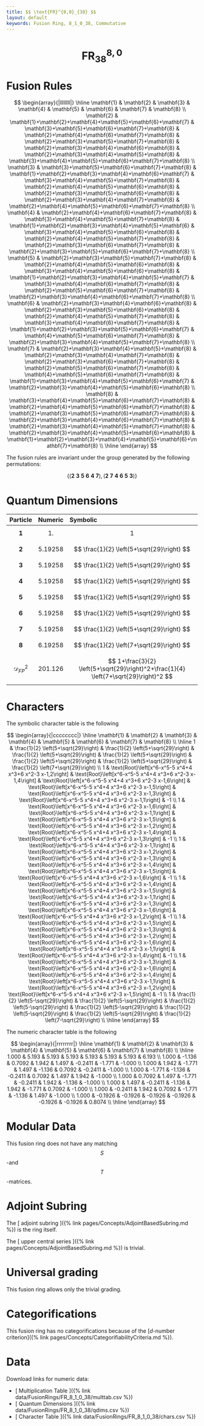 ```yaml
---
title: $$ \text{FR}^{8,0}_{38} $$
layout: default
keywords: Fusion Ring, 8_1_0_38, Commutative
---
```

# $$ \text{FR}^{8,0}_{38} $$


# Fusion Rules

$$
\begin{array}{|llllllll|}
\hline
 \mathbf{1} & \mathbf{2} & \mathbf{3} & \mathbf{4} & \mathbf{5} & \mathbf{6} & \mathbf{7} & \mathbf{8} \\
 \mathbf{2} & \mathbf{1}+\mathbf{2}+\mathbf{4}+\mathbf{5}+\mathbf{6}+\mathbf{7} & \mathbf{3}+\mathbf{5}+\mathbf{6}+\mathbf{7}+\mathbf{8} & \mathbf{2}+\mathbf{4}+\mathbf{6}+\mathbf{7}+\mathbf{8} & \mathbf{2}+\mathbf{3}+\mathbf{5}+\mathbf{7}+\mathbf{8} & \mathbf{2}+\mathbf{3}+\mathbf{4}+\mathbf{6}+\mathbf{8} & \mathbf{2}+\mathbf{3}+\mathbf{4}+\mathbf{5}+\mathbf{8} & \mathbf{3}+\mathbf{4}+\mathbf{5}+\mathbf{6}+\mathbf{7}+\mathbf{8} \\
 \mathbf{3} & \mathbf{3}+\mathbf{5}+\mathbf{6}+\mathbf{7}+\mathbf{8} & \mathbf{1}+\mathbf{2}+\mathbf{3}+\mathbf{4}+\mathbf{6}+\mathbf{7} & \mathbf{3}+\mathbf{4}+\mathbf{5}+\mathbf{7}+\mathbf{8} & \mathbf{2}+\mathbf{4}+\mathbf{5}+\mathbf{6}+\mathbf{8} & \mathbf{2}+\mathbf{3}+\mathbf{5}+\mathbf{6}+\mathbf{8} & \mathbf{2}+\mathbf{3}+\mathbf{4}+\mathbf{7}+\mathbf{8} & \mathbf{2}+\mathbf{4}+\mathbf{5}+\mathbf{6}+\mathbf{7}+\mathbf{8} \\
 \mathbf{4} & \mathbf{2}+\mathbf{4}+\mathbf{6}+\mathbf{7}+\mathbf{8} & \mathbf{3}+\mathbf{4}+\mathbf{5}+\mathbf{7}+\mathbf{8} & \mathbf{1}+\mathbf{2}+\mathbf{3}+\mathbf{4}+\mathbf{5}+\mathbf{6} & \mathbf{3}+\mathbf{4}+\mathbf{5}+\mathbf{6}+\mathbf{8} & \mathbf{2}+\mathbf{4}+\mathbf{5}+\mathbf{7}+\mathbf{8} & \mathbf{2}+\mathbf{3}+\mathbf{6}+\mathbf{7}+\mathbf{8} & \mathbf{2}+\mathbf{3}+\mathbf{5}+\mathbf{6}+\mathbf{7}+\mathbf{8} \\
 \mathbf{5} & \mathbf{2}+\mathbf{3}+\mathbf{5}+\mathbf{7}+\mathbf{8} & \mathbf{2}+\mathbf{4}+\mathbf{5}+\mathbf{6}+\mathbf{8} & \mathbf{3}+\mathbf{4}+\mathbf{5}+\mathbf{6}+\mathbf{8} & \mathbf{1}+\mathbf{2}+\mathbf{3}+\mathbf{4}+\mathbf{5}+\mathbf{7} & \mathbf{3}+\mathbf{4}+\mathbf{6}+\mathbf{7}+\mathbf{8} & \mathbf{2}+\mathbf{5}+\mathbf{6}+\mathbf{7}+\mathbf{8} & \mathbf{2}+\mathbf{3}+\mathbf{4}+\mathbf{6}+\mathbf{7}+\mathbf{8} \\
 \mathbf{6} & \mathbf{2}+\mathbf{3}+\mathbf{4}+\mathbf{6}+\mathbf{8} & \mathbf{2}+\mathbf{3}+\mathbf{5}+\mathbf{6}+\mathbf{8} & \mathbf{2}+\mathbf{4}+\mathbf{5}+\mathbf{7}+\mathbf{8} & \mathbf{3}+\mathbf{4}+\mathbf{6}+\mathbf{7}+\mathbf{8} & \mathbf{1}+\mathbf{2}+\mathbf{3}+\mathbf{5}+\mathbf{6}+\mathbf{7} & \mathbf{4}+\mathbf{5}+\mathbf{6}+\mathbf{7}+\mathbf{8} & \mathbf{2}+\mathbf{3}+\mathbf{4}+\mathbf{5}+\mathbf{7}+\mathbf{8} \\
 \mathbf{7} & \mathbf{2}+\mathbf{3}+\mathbf{4}+\mathbf{5}+\mathbf{8} & \mathbf{2}+\mathbf{3}+\mathbf{4}+\mathbf{7}+\mathbf{8} & \mathbf{2}+\mathbf{3}+\mathbf{6}+\mathbf{7}+\mathbf{8} & \mathbf{2}+\mathbf{5}+\mathbf{6}+\mathbf{7}+\mathbf{8} & \mathbf{4}+\mathbf{5}+\mathbf{6}+\mathbf{7}+\mathbf{8} & \mathbf{1}+\mathbf{3}+\mathbf{4}+\mathbf{5}+\mathbf{6}+\mathbf{7} & \mathbf{2}+\mathbf{3}+\mathbf{4}+\mathbf{5}+\mathbf{6}+\mathbf{8} \\
 \mathbf{8} & \mathbf{3}+\mathbf{4}+\mathbf{5}+\mathbf{6}+\mathbf{7}+\mathbf{8} & \mathbf{2}+\mathbf{4}+\mathbf{5}+\mathbf{6}+\mathbf{7}+\mathbf{8} & \mathbf{2}+\mathbf{3}+\mathbf{5}+\mathbf{6}+\mathbf{7}+\mathbf{8} & \mathbf{2}+\mathbf{3}+\mathbf{4}+\mathbf{6}+\mathbf{7}+\mathbf{8} & \mathbf{2}+\mathbf{3}+\mathbf{4}+\mathbf{5}+\mathbf{7}+\mathbf{8} & \mathbf{2}+\mathbf{3}+\mathbf{4}+\mathbf{5}+\mathbf{6}+\mathbf{8} & \mathbf{1}+\mathbf{2}+\mathbf{3}+\mathbf{4}+\mathbf{5}+\mathbf{6}+\mathbf{7}+\mathbf{8} \\
\hline
\end{array}
$$


The fusion rules are invariant under the group generated by the following permutations:

$$ \{(\mathbf{2} \  \mathbf{3} \  \mathbf{5} \  \mathbf{6} \  \mathbf{4} \  \mathbf{7}), (\mathbf{2} \  \mathbf{7} \  \mathbf{4} \  \mathbf{6} \  \mathbf{5} \  \mathbf{3})\} $$

# Quantum Dimensions

| Particle | Numeric | Symbolic |
| :------ | :------ | :------ |
| $$ \mathbf{1} $$ | $$ 1. $$ | $$ 1 $$ |
| $$ \mathbf{2} $$ | $$ 5.19258 $$ | $$ \frac{1}{2} \left(5+\sqrt{29}\right) $$ |
| $$ \mathbf{3} $$ | $$ 5.19258 $$ | $$ \frac{1}{2} \left(5+\sqrt{29}\right) $$ |
| $$ \mathbf{4} $$ | $$ 5.19258 $$ | $$ \frac{1}{2} \left(5+\sqrt{29}\right) $$ |
| $$ \mathbf{5} $$ | $$ 5.19258 $$ | $$ \frac{1}{2} \left(5+\sqrt{29}\right) $$ |
| $$ \mathbf{6} $$ | $$ 5.19258 $$ | $$ \frac{1}{2} \left(5+\sqrt{29}\right) $$ |
| $$ \mathbf{7} $$ | $$ 5.19258 $$ | $$ \frac{1}{2} \left(5+\sqrt{29}\right) $$ |
| $$ \mathbf{8} $$ | $$ 6.19258 $$ | $$ \frac{1}{2} \left(7+\sqrt{29}\right) $$ |
| $$ \mathcal{D}_{FP}^2 $$ | $$ 201.126 $$ | $$ 1+\frac{3}{2} \left(5+\sqrt{29}\right)^2+\frac{1}{4} \left(7+\sqrt{29}\right)^2 $$ |

# Characters

The symbolic character table is the following

$$
\begin{array}{|cccccccc|}
\hline
 \mathbf{1} & \mathbf{2} & \mathbf{3} & \mathbf{4} & \mathbf{5} & \mathbf{6} & \mathbf{7} & \mathbf{8} \\
\hline
 1 & \frac{1}{2} \left(5+\sqrt{29}\right) & \frac{1}{2} \left(5+\sqrt{29}\right) & \frac{1}{2} \left(5+\sqrt{29}\right) & \frac{1}{2} \left(5+\sqrt{29}\right) & \frac{1}{2} \left(5+\sqrt{29}\right) & \frac{1}{2} \left(5+\sqrt{29}\right) & \frac{1}{2} \left(7+\sqrt{29}\right) \\
 1 & \text{Root}\left[x^6-x^5-5 x^4+4 x^3+6 x^2-3 x-1,2\right] & \text{Root}\left[x^6-x^5-5 x^4+4 x^3+6 x^2-3 x-1,4\right] & \text{Root}\left[x^6-x^5-5 x^4+4 x^3+6 x^2-3 x-1,6\right] & \text{Root}\left[x^6-x^5-5 x^4+4 x^3+6 x^2-3 x-1,5\right] & \text{Root}\left[x^6-x^5-5 x^4+4 x^3+6 x^2-3 x-1,3\right] & \text{Root}\left[x^6-x^5-5 x^4+4 x^3+6 x^2-3 x-1,1\right] & -1 \\
 1 & \text{Root}\left[x^6-x^5-5 x^4+4 x^3+6 x^2-3 x-1,6\right] & \text{Root}\left[x^6-x^5-5 x^4+4 x^3+6 x^2-3 x-1,1\right] & \text{Root}\left[x^6-x^5-5 x^4+4 x^3+6 x^2-3 x-1,5\right] & \text{Root}\left[x^6-x^5-5 x^4+4 x^3+6 x^2-3 x-1,2\right] & \text{Root}\left[x^6-x^5-5 x^4+4 x^3+6 x^2-3 x-1,4\right] & \text{Root}\left[x^6-x^5-5 x^4+4 x^3+6 x^2-3 x-1,3\right] & -1 \\
 1 & \text{Root}\left[x^6-x^5-5 x^4+4 x^3+6 x^2-3 x-1,1\right] & \text{Root}\left[x^6-x^5-5 x^4+4 x^3+6 x^2-3 x-1,2\right] & \text{Root}\left[x^6-x^5-5 x^4+4 x^3+6 x^2-3 x-1,3\right] & \text{Root}\left[x^6-x^5-5 x^4+4 x^3+6 x^2-3 x-1,4\right] & \text{Root}\left[x^6-x^5-5 x^4+4 x^3+6 x^2-3 x-1,5\right] & \text{Root}\left[x^6-x^5-5 x^4+4 x^3+6 x^2-3 x-1,6\right] & -1 \\
 1 & \text{Root}\left[x^6-x^5-5 x^4+4 x^3+6 x^2-3 x-1,4\right] & \text{Root}\left[x^6-x^5-5 x^4+4 x^3+6 x^2-3 x-1,5\right] & \text{Root}\left[x^6-x^5-5 x^4+4 x^3+6 x^2-3 x-1,1\right] & \text{Root}\left[x^6-x^5-5 x^4+4 x^3+6 x^2-3 x-1,3\right] & \text{Root}\left[x^6-x^5-5 x^4+4 x^3+6 x^2-3 x-1,6\right] & \text{Root}\left[x^6-x^5-5 x^4+4 x^3+6 x^2-3 x-1,2\right] & -1 \\
 1 & \text{Root}\left[x^6-x^5-5 x^4+4 x^3+6 x^2-3 x-1,5\right] & \text{Root}\left[x^6-x^5-5 x^4+4 x^3+6 x^2-3 x-1,3\right] & \text{Root}\left[x^6-x^5-5 x^4+4 x^3+6 x^2-3 x-1,2\right] & \text{Root}\left[x^6-x^5-5 x^4+4 x^3+6 x^2-3 x-1,6\right] & \text{Root}\left[x^6-x^5-5 x^4+4 x^3+6 x^2-3 x-1,1\right] & \text{Root}\left[x^6-x^5-5 x^4+4 x^3+6 x^2-3 x-1,4\right] & -1 \\
 1 & \text{Root}\left[x^6-x^5-5 x^4+4 x^3+6 x^2-3 x-1,3\right] & \text{Root}\left[x^6-x^5-5 x^4+4 x^3+6 x^2-3 x-1,6\right] & \text{Root}\left[x^6-x^5-5 x^4+4 x^3+6 x^2-3 x-1,4\right] & \text{Root}\left[x^6-x^5-5 x^4+4 x^3+6 x^2-3 x-1,1\right] & \text{Root}\left[x^6-x^5-5 x^4+4 x^3+6 x^2-3 x-1,2\right] & \text{Root}\left[x^6-x^5-5 x^4+4 x^3+6 x^2-3 x-1,5\right] & -1 \\
 1 & \frac{1}{2} \left(5-\sqrt{29}\right) & \frac{1}{2} \left(5-\sqrt{29}\right) & \frac{1}{2} \left(5-\sqrt{29}\right) & \frac{1}{2} \left(5-\sqrt{29}\right) & \frac{1}{2} \left(5-\sqrt{29}\right) & \frac{1}{2} \left(5-\sqrt{29}\right) & \frac{1}{2} \left(7-\sqrt{29}\right) \\
\hline
\end{array}
$$

The numeric character table is the following

$$
\begin{array}{|rrrrrrrr|}
\hline
 \mathbf{1} & \mathbf{2} & \mathbf{3} & \mathbf{4} & \mathbf{5} & \mathbf{6} & \mathbf{7} & \mathbf{8} \\
\hline
 1.000 & 5.193 & 5.193 & 5.193 & 5.193 & 5.193 & 5.193 & 6.193 \\
 1.000 & -1.136 & 0.7092 & 1.942 & 1.497 & -0.2411 & -1.771 & -1.000 \\
 1.000 & 1.942 & -1.771 & 1.497 & -1.136 & 0.7092 & -0.2411 & -1.000 \\
 1.000 & -1.771 & -1.136 & -0.2411 & 0.7092 & 1.497 & 1.942 & -1.000 \\
 1.000 & 0.7092 & 1.497 & -1.771 & -0.2411 & 1.942 & -1.136 & -1.000 \\
 1.000 & 1.497 & -0.2411 & -1.136 & 1.942 & -1.771 & 0.7092 & -1.000 \\
 1.000 & -0.2411 & 1.942 & 0.7092 & -1.771 & -1.136 & 1.497 & -1.000 \\
 1.000 & -0.1926 & -0.1926 & -0.1926 & -0.1926 & -0.1926 & -0.1926 & 0.8074 \\
\hline
\end{array}
$$

# Modular Data

This fusion ring does not have any matching $$ S $$-and $$ T $$-matrices.

# Adjoint Subring

The [ adjoint subring ]({% link pages/Concepts/AdjointBasedSubring.md %}) is the ring itself.

The [ upper central series ]({% link pages/Concepts/AdjointBasedSubring.md %}) is trivial.

# Universal grading

This fusion ring allows only the trivial grading.

# Categorifications

This fusion ring has no  categorifications because of the [$d$-number criterion]({% link pages/Concepts/CategorifiabilityCriteria.md %}).

# Data

Download links for numeric data:

* [ Multiplication Table ]({% link data/FusionRings/FR_8_1_0_38/multtab.csv %})
* [ Quantum Dimensions ]({% link data/FusionRings/FR_8_1_0_38/qdims.csv %})
* [ Character Table ]({% link data/FusionRings/FR_8_1_0_38/chars.csv %})
